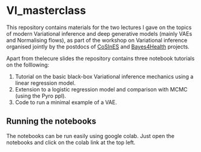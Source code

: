 # VI_masterclass

This repository contains materials for the two lectures I gave on the topics of modern Variational inference and deep generative models (mainly VAEs and Normalising flows), as part of the workshop on Variational inference organised jointly by the postdocs of [CoSInES](https://www.cosines.org) and [Bayes4Health](https://www.lancaster.ac.uk/bayes-for-health) projects. 

Apart from thelecure slides the repository contains three notebook tutorials on the folllowing:
1. Tutorial on the basic black-box Variational inference mechanics using a linear regression model.
2. Extension to a logistic regression model and comparison with MCMC (using the Pyro ppl).
3. Code to run a minimal example of a VAE.

## Running the notebooks
The notebooks can be run easily using google colab. Just open the notebooks and click on the colab link at the top left.


